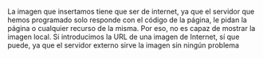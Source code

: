 La imagen que insertamos tiene que ser de internet, ya que el servidor que hemos programado solo responde con el código de la página, le pidan la página o cualquier recurso de la misma. Por eso, no es capaz de mostrar la imagen local. Si introducimos la URL de una imagen de Internet, sí que puede, ya que el servidor externo sirve la imagen sin ningún problema
